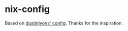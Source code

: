 # nix-config

Based on [dustinlyons' config](https://github.com/dustinlyons/nixos-config).
Thanks for the inspiration.
